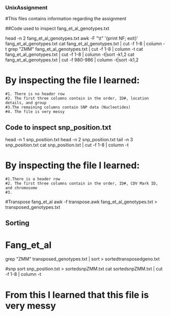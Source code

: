 ### UnixAssignment
#This files contains information regarding the assignment

##Code used to inspect fang_et_al_genotypes.txt 

head -n 2  fang_et_al_genotypes.txt
 awk -F "\t" '{print NF; exit}' fang_et_al_genotypes.txt 
 cat fang_et_al_genotypes.txt | cut -f 1-8 | column -t 
 grep "ZMM" fang_et_al_genotypes.txt | cut -f 1-8 | column -t
 cat fang_et_al_genotypes.txt | cut -f 1-8 | column -t|sort -k1,2
 cat fang_et_al_genotypes.txt | cut -f 980-986 | column -t|sort -k1,2

# By inspecting the file I learned:
    #1. There is no header row
    #2. The first three columns contain in the order, ID#, location details, and group
    #3.The remaining columns contain SNP data (Nucleotides) 
    #4. The file is very messy
 
 ## Code to inspect snp_position.txt

head -n 1 snp_position.txt
head -n 2 snp_position.txt
tail -n 3 snp_position.txt
cat snp_position.txt | cut -f 1-8 | column -t

# By inspecting the file I learned:
    #1.There is a header row
    #2. The first three columns contain in the order, ID#, CDV Mark ID, and chromosome
    #3.

 #Transpose fang_et_al
    awk -f transpose.awk fang_et_al_genotypes.txt > transposed_genotypes.txt

## Sorting
  # Fang_et_al
 grep "ZMM" transposed_genotypes.txt | sort > sortedtransposedgeno.txt
  
  #snp
 sort snp_position.txt > sortedsnpZMM.txt
 cat sortedsnpZMM.txt | cut -f 1-8 | column -t



 

# From this I learned that this file is very messy

